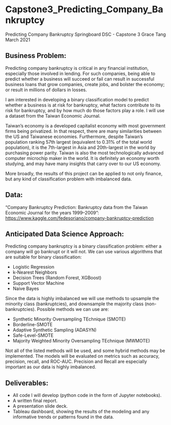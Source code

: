# Capstone3_Predicting_Company_Bankruptcy

Predicting Company Bankruptcy
Springboard DSC - Capstone 3
Grace Tang
March 2021

## Business Problem:
Predicting company bankruptcy is critical in any financial institution, especially those involved in lending. For such companies, being able to predict whether a business will succeed or fail can result in successful business loans that grow companies, create jobs, and bolster the economy; or result in millions of dollars in losses.

I am interested in developing a binary classification model to predict whether a business is at risk for bankruptcy, what factors contribute to its risk for bankruptcy, and by how much do those factors play a role. I will use a dataset from the Taiwan Economic Journal.

Taiwan’s economy is a developed capitalist economy with most government firms being privatized. In that respect, there are many similarities between the US and Taiwanese economies. Furthermore, despite Taiwan’s population ranking 57th largest (equivalent to 0.31% of the total world population), it is the 7th-largest in Asia and 20th-largest in the world by purchasing power parity. Taiwan is also the most technologically advanced computer microchip maker in the world. It is definitely an economy worth studying, and may have many insights that carry over to our US economy.

More broadly, the results of this project can be applied to not only finance, but any kind of classification problem with imbalanced data.

## Data: 
“Company Bankruptcy Prediction: Bankruptcy data from the Taiwan Economic Journal for the years 1999–2009”: https://www.kaggle.com/fedesoriano/company-bankruptcy-prediction 

## Anticipated Data Science Approach:
Predicting company bankruptcy is a binary classification problem: either a company will go bankrupt or it will not. We can use various algorithms that are suitable for binary classification:
* Logistic Regression
* k-Nearest Neighbors
* Decision Trees (Random Forest, XGBoost)
* Support Vector Machine
* Naive Bayes

Since the data is highly imbalanced we will use methods to upsample the minority class (bankruptcies), and downsample the majority class (non-bankruptcies). Possible methods we can use are:
* Synthetic Minority Oversampling TEchnique (SMOTE)
* Borderline-SMOTE
* Adaptive Synthetic Sampling (ADASYN)
* Safe-Level-SMOTE
* Majority Weighted Minority Oversampling TEchnique (MWMOTE)

Not all of the listed methods will be used, and some hybrid methods may be implemented. The models will be evaluated on metrics such as accuracy, precision, recall, and ROC-AUC. Precision and Recall are especially important as our data is highly imbalanced.

## Deliverables: 
* All code I will develop (python code in the form of Jupyter notebooks).
* A written final report.
* A presentation slide deck.
* Tableau dashboard, showing the results of the modeling and any informative trends or patterns found in the data.
